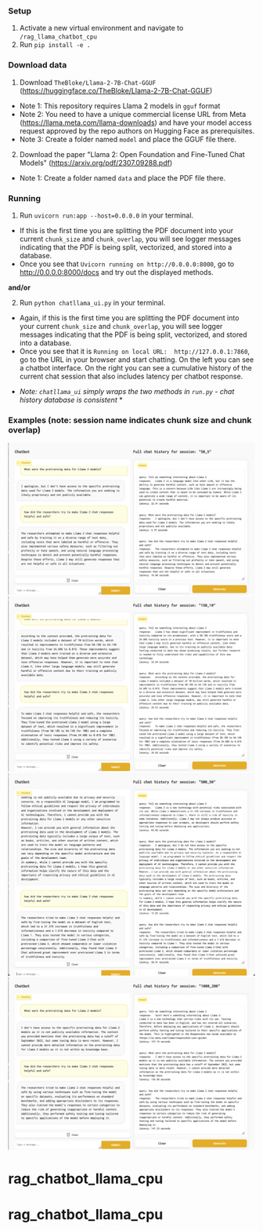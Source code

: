 ### Setup
1. Activate a new virtual environment and navigate to `/rag_llama_chatbot_cpu`  
2. Run `pip install -e .`  

### Download data
1. Download `TheBloke/Llama-2-7B-Chat-GGUF` (https://huggingface.co/TheBloke/Llama-2-7B-Chat-GGUF)
- Note 1: This repository requires Llama 2 models in `gguf` format  
- Note 2: You need to have a unique commercial license URL from Meta (https://llama.meta.com/llama-downloads) and have your model access request approved by the repo authors on Hugging Face as prerequisites.  
- Note 3: Create a folder named `model` and place the GGUF file there.  

2. Download the paper "Llama 2: Open Foundation and Fine-Tuned Chat Models" (https://arxiv.org/pdf/2307.09288.pdf)
- Note 1: Create a folder named `data` and place the PDF file there.  

### Running
1. Run `uvicorn run:app --host=0.0.0.0` in your terminal.
- If this is the first time you are splitting the PDF document into your current `chunk_size` and `chunk_overlap`, you will see logger messages indicating that the PDF is being split, vectorized, and stored into a database.  
- Once you see that `Uvicorn running on http://0.0.0.0:8000`, go to http://0.0.0.0:8000/docs and try out the displayed methods.    

**and/or**    

2. Run `python chatllama_ui.py` in your terminal.
- Again, if this is the first time you are splitting the PDF document into your current `chunk_size` and `chunk_overlap`, you will see logger messages indicating that the PDF is being split, vectorized, and stored into a database.  
- Once you see that it is `Running on local URL:  http://127.0.0.1:7860`, go to the URL in your browser and start chatting. On the left you can see a chatbot interface. On the right you can see a cumulative history of the current chat session that also includes latency per chatbot response.  

* *Note: `chatllama_ui` simply wraps the two methods in `run.py` - chat history database is consistent* *

### Examples (note: session name indicates chunk size and chunk overlap)
![chunk_size=50, chunk_overlap=5](/example_chats/50_5.png)
![chunk_size=150, chunk_overlap=10](/example_chats/150_10.png)
![chunk_size=500, chunk_overlap=50](/example_chats/500_50.png)
![chunk_size=1000, chunk_overlap=200](/example_chats/1000_200.png)
# rag_chatbot_llama_cpu
# rag_chatbot_llama_cpu
